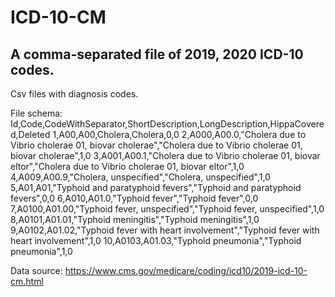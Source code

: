 # ICD-10-CM

## A comma-separated file of 2019, 2020 ICD-10 codes.

Csv files with diagnosis codes.

File schema:
Id,Code,CodeWithSeparator,ShortDescription,LongDescription,HippaCovered,Deleted
1,A00,A00,Cholera,Cholera,0,0
2,A000,A00.0,"Cholera due to Vibrio cholerae 01, biovar cholerae","Cholera due to Vibrio cholerae 01, biovar cholerae",1,0
3,A001,A00.1,"Cholera due to Vibrio cholerae 01, biovar eltor","Cholera due to Vibrio cholerae 01, biovar eltor",1,0
4,A009,A00.9,"Cholera, unspecified","Cholera, unspecified",1,0
5,A01,A01,"Typhoid and paratyphoid fevers","Typhoid and paratyphoid fevers",0,0
6,A010,A01.0,"Typhoid fever","Typhoid fever",0,0
7,A0100,A01.00,"Typhoid fever, unspecified","Typhoid fever, unspecified",1,0
8,A0101,A01.01,"Typhoid meningitis","Typhoid meningitis",1,0
9,A0102,A01.02,"Typhoid fever with heart involvement","Typhoid fever with heart involvement",1,0
10,A0103,A01.03,"Typhoid pneumonia","Typhoid pneumonia",1,0

Data source: https://www.cms.gov/medicare/coding/icd10/2019-icd-10-cm.html
